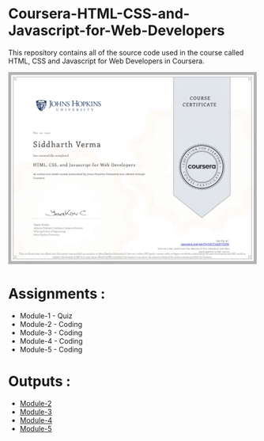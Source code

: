 # Coursera-HTML-CSS-and-Javascript-for-Web-Developers

This repository contains all of the source code used in the course called HTML, CSS and Javascript for Web Developers in Coursera.

![Course Completion certificate](https://github.com/isiddverma/Coursera-HTML-CSS-and-JS/blob/main/Certificate.jpg)


# Assignments :

* Module-1 - Quiz 
* Module-2 - Coding
* Module-3 - Coding
* Module-4 - Coding
* Module-5 - Coding


# Outputs :

* [Module-2](https://isiddverma.github.io/Coursera-HTML-CSS-and-JS/Assignments/module-2/index.html)
* [Module-3](https://isiddverma.github.io/Coursera-HTML-CSS-and-JS/Assignments/module-3/index.html)
* [Module-4](https://isiddverma.github.io/Coursera-HTML-CSS-and-JS/Assignments/module-4/index.html)
* [Module-5](https://isiddverma.github.io/Coursera-HTML-CSS-and-JS/Assignments/module-5/index.html)
